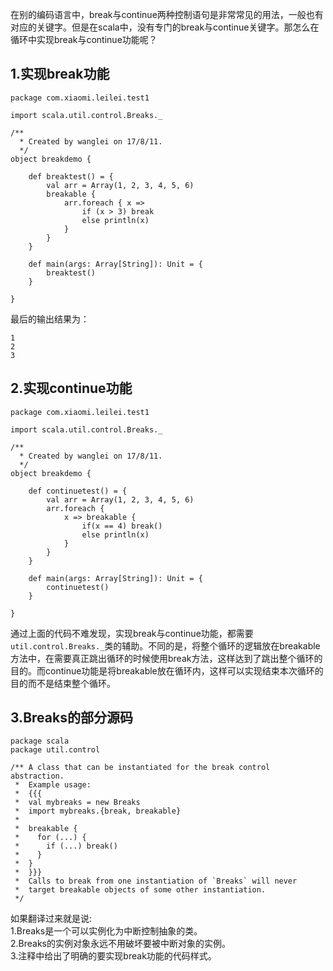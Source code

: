 在别的编码语言中，break与continue两种控制语句是非常常见的用法，一般也有对应的关键字。但是在scala中，没有专门的break与continue关键字。那怎么在循环中实现break与continue功能呢？  

## 1.实现break功能

```
package com.xiaomi.leilei.test1

import scala.util.control.Breaks._

/**
  * Created by wanglei on 17/8/11.
  */
object breakdemo {

    def breaktest() = {
        val arr = Array(1, 2, 3, 4, 5, 6)
        breakable {
            arr.foreach { x =>
                if (x > 3) break
                else println(x)
            }
        }
    }

    def main(args: Array[String]): Unit = {
        breaktest()
    }

}

```  

最后的输出结果为：  

```
1
2
3

```  

## 2.实现continue功能

```
package com.xiaomi.leilei.test1

import scala.util.control.Breaks._

/**
  * Created by wanglei on 17/8/11.
  */
object breakdemo {

    def continuetest() = {
        val arr = Array(1, 2, 3, 4, 5, 6)
        arr.foreach {
            x => breakable {
                if(x == 4) break()
                else println(x)
            }
        }
    }

    def main(args: Array[String]): Unit = {
        continuetest()
    }

}

```  

通过上面的代码不难发现，实现break与continue功能，都需要`util.control.Breaks._`类的辅助。不同的是，将整个循环的逻辑放在breakable方法中，在需要真正跳出循环的时候使用break方法，这样达到了跳出整个循环的目的。而continue功能是将breakable放在循环内，这样可以实现结束本次循环的目的而不是结束整个循环。  

## 3.Breaks的部分源码

```
package scala
package util.control

/** A class that can be instantiated for the break control abstraction.
 *  Example usage:
 *  {{{
 *  val mybreaks = new Breaks
 *  import mybreaks.{break, breakable}
 *
 *  breakable {
 *    for (...) {
 *      if (...) break()
 *    }
 *  }
 *  }}}
 *  Calls to break from one instantiation of `Breaks` will never
 *  target breakable objects of some other instantiation.
 */
```  

如果翻译过来就是说:  
1.Breaks是一个可以实例化为中断控制抽象的类。  
2.Breaks的实例对象永远不用破坏要被中断对象的实例。  
3.注释中给出了明确的要实现break功能的代码样式。  